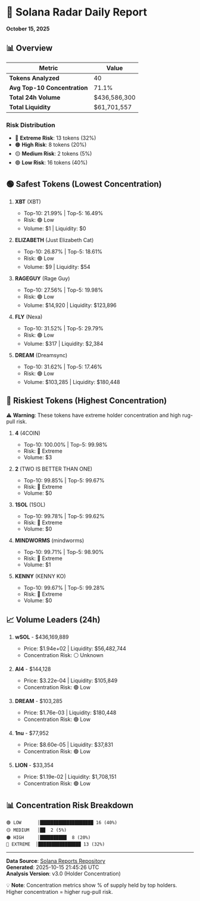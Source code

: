 # 🎯 Solana Radar Daily Report
**October 15, 2025**

## 📊 Overview

| Metric | Value |
|--------|-------|
| **Tokens Analyzed** | 40 |
| **Avg Top-10 Concentration** | 71.1% |
| **Total 24h Volume** | $436,586,300 |
| **Total Liquidity** | $61,701,557 |

### Risk Distribution
- 🔴 **Extreme Risk**: 13 tokens (32%)
- 🟠 **High Risk**: 8 tokens (20%)
- 🟡 **Medium Risk**: 2 tokens (5%)
- 🟢 **Low Risk**: 16 tokens (40%)

## 🟢 Safest Tokens (Lowest Concentration)

1. **XBT** (XBT)
   - Top-10: 21.99% | Top-5: 16.49%
   - Risk: 🟢 Low
   - Volume: $1 | Liquidity: $0

2. **ELIZABETH** (Just Elizabeth Cat)
   - Top-10: 26.87% | Top-5: 18.61%
   - Risk: 🟢 Low
   - Volume: $9 | Liquidity: $54

3. **RAGEGUY** (Rage Guy)
   - Top-10: 27.56% | Top-5: 19.98%
   - Risk: 🟢 Low
   - Volume: $14,920 | Liquidity: $123,896

4. **FLY** (Nexa)
   - Top-10: 31.52% | Top-5: 29.79%
   - Risk: 🟢 Low
   - Volume: $317 | Liquidity: $2,384

5. **DREAM** (Dreamsync)
   - Top-10: 31.62% | Top-5: 17.46%
   - Risk: 🟢 Low
   - Volume: $103,285 | Liquidity: $180,448

## 🔴 Riskiest Tokens (Highest Concentration)

⚠️ **Warning**: These tokens have extreme holder concentration and high rug-pull risk.

1. **4** (4COIN)
   - Top-10: 100.00% | Top-5: 99.98%
   - Risk: 🔴 Extreme
   - Volume: $3

2. **2** (TWO IS BETTER THAN ONE)
   - Top-10: 99.85% | Top-5: 99.67%
   - Risk: 🔴 Extreme
   - Volume: $0

3. **1SOL** (1SOL)
   - Top-10: 99.78% | Top-5: 99.62%
   - Risk: 🔴 Extreme
   - Volume: $0

4. **MINDWORMS** (mindworms)
   - Top-10: 99.71% | Top-5: 98.90%
   - Risk: 🔴 Extreme
   - Volume: $1

5. **KENNY** (KENNY KO)
   - Top-10: 99.67% | Top-5: 99.28%
   - Risk: 🔴 Extreme
   - Volume: $0

## 📈 Volume Leaders (24h)

1. **wSOL** - $436,169,889
   - Price: $1.94e+02 | Liquidity: $56,482,744
   - Concentration Risk: ⚪ Unknown

2. **AI4** - $144,128
   - Price: $3.22e-04 | Liquidity: $105,849
   - Concentration Risk: 🟢 Low

3. **DREAM** - $103,285
   - Price: $1.76e-03 | Liquidity: $180,448
   - Concentration Risk: 🟢 Low

4. **1nu** - $77,952
   - Price: $8.60e-05 | Liquidity: $37,831
   - Concentration Risk: 🟢 Low

5. **LION** - $33,354
   - Price: $1.19e-02 | Liquidity: $1,708,151
   - Concentration Risk: 🟢 Low

## 📊 Concentration Risk Breakdown

```
🟢 LOW      │████████████████████ 16 (40%)
🟡 MEDIUM   │██  2 (5%)
🟠 HIGH     │██████████  8 (20%)
🔴 EXTREME  │████████████████ 13 (32%)
```

---

**Data Source**: [Solana Reports Repository](https://github.com/stelios5791/sol-reports/)  
**Generated**: 2025-10-15 21:45:26 UTC  
**Analysis Version**: v3.0 (Holder Concentration)

💡 **Note**: Concentration metrics show % of supply held by top holders. Higher concentration = higher rug-pull risk.